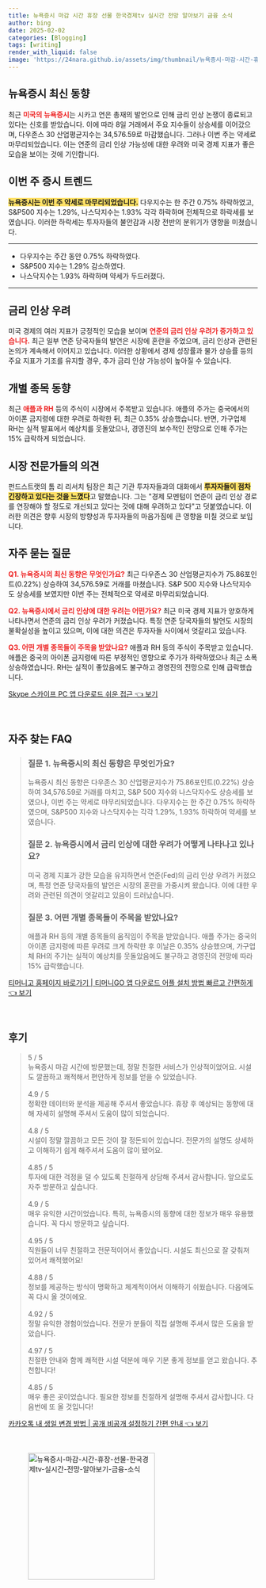 ```yaml
---
title: 뉴욕증시 마감 시간 휴장 선물 한국경제tv 실시간 전망 알아보기 금융 소식
author: bing
date: 2025-02-02
categories: [Blogging]
tags: [writing]
render_with_liquid: false
image: 'https://24nara.github.io/assets/img/thumbnail/뉴욕증시-마감-시간-휴장-선물-한국경제tv-실시간-전망-알아보기-금융-소식.webp'
---
```



<h2 id='뉴욕증시_최신_동향'>뉴욕증시 최신 동향</h2>

<p>최근 <b><span style="color: #ee2323;">미국의 뉴욕증시</span></b>는 시카고 연은 총재의 발언으로 인해 금리 인상 논쟁이 종료되고 있다는 신호를 받았습니다. 이에 따라 8일 거래에서 주요 지수들이 상승세를 이어갔으며, 다우존스 30 산업평균지수는 34,576.59로 마감했습니다. 그러나 이번 주는 약세로 마무리되었습니다. 이는 연준의 금리 인상 가능성에 대한 우려와 미국 경제 지표가 좋은 모습을 보이는 것에 기인합니다. </p>

<h2 id='이번주_증시_트렌드'>이번 주 증시 트렌드</h2>

<p><b><span style="background-color: #ffe066;">뉴욕증시는 이번 주 약세로 마무리되었습니다.</span></b> 다우지수는 한 주간 0.75% 하락하였고, S&P500 지수는 1.29%, 나스닥지수는 1.93% 각각 하락하며 전체적으로 하락세를 보였습니다. 이러한 하락세는 투자자들의 불안감과 시장 전반의 분위기가 영향을 미쳤습니다. </p>

<hr />

<ul>
    <li>다우지수는 주간 동안 0.75% 하락하였다.</li>
    <li>S&P500 지수는 1.29% 감소하였다.</li>
    <li>나스닥지수는 1.93% 하락하며 약세가 두드러졌다.</li>
</ul>

<hr />

<h2 id='금리_인상_우려'>금리 인상 우려</h2>

<p>미국 경제의 여러 지표가 긍정적인 모습을 보이며 <b><span style="color: #ee2323;">연준의 금리 인상 우려가 증가하고 있습니다.</span></b> 최근 일부 연준 당국자들의 발언은 시장에 혼란을 주었으며, 금리 인상과 관련된 논의가 계속해서 이어지고 있습니다. 이러한 상황에서 경제 성장률과 물가 상승률 등의 주요 지표가 기조를 유지할 경우, 추가 금리 인상 가능성이 높아질 수 있습니다.</p>

<h2 id='개별_종목_동향'>개별 종목 동향</h2>

<p>최근 <b><span style="color: #ee2323;">애플과 RH</span></b> 등의 주식이 시장에서 주목받고 있습니다. 애플의 주가는 중국에서의 아이폰 금지령에 대한 우려로 하락한 뒤, 최근 0.35% 상승했습니다. 반면, 가구업체 RH는 실적 발표에서 예상치를 웃돌았으나, 경영진의 보수적인 전망으로 인해 주가는 15% 급락하게 되었습니다.</p>

<h2 id='전문가_의견'>시장 전문가들의 의견</h2>

<p>펀드스트랫의 톰 리 리서치 팀장은 최근 기관 투자자들과의 대화에서 <b><span style="background-color: #ffe066;">투자자들이 점차 긴장하고 있다는 것을 느꼈다</span></b>고 말했습니다. 그는 "경제 모멘텀이 연준이 금리 인상 경로를 연장해야 할 정도로 개선되고 있다는 것에 대해 우려하고 있다"고 덧붙였습니다. 이러한 의견은 향후 시장의 방향성과 투자자들의 마음가짐에 큰 영향을 미칠 것으로 보입니다.</p>

<h2 id='자주_묻는_질문'>자주 묻는 질문</h2>

<p><b><span style="color: #ee2323;">Q1. 뉴욕증시의 최신 동향은 무엇인가요?</span></b> 최근 다우존스 30 산업평균지수가 75.86포인트(0.22%) 상승하여 34,576.59로 거래를 마쳤습니다. S&P 500 지수와 나스닥지수도 상승세를 보였지만 이번 주는 전체적으로 약세로 마무리되었습니다.</p>

<p><b><span style="color: #ee2323;">Q2. 뉴욕증시에서 금리 인상에 대한 우려는 어떤가요?</span></b> 최근 미국 경제 지표가 양호하게 나타나면서 연준의 금리 인상 우려가 커졌습니다. 특정 연준 당국자들의 발언도 시장의 불확실성을 높이고 있으며, 이에 대한 의견은 투자자들 사이에서 엇갈리고 있습니다.</p>

<p><b><span style="color: #ee2323;">Q3. 어떤 개별 종목들이 주목을 받았나요?</span></b> 애플과 RH 등의 주식이 주목받고 있습니다. 애플은 중국의 아이폰 금지령에 따른 부정적인 영향으로 주가가 하락하였으나 최근 소폭 상승하였습니다. RH는 실적이 좋았음에도 불구하고 경영진의 전망으로 인해 급락했습니다.</p>


<p><a class="click-button" title="Skype 스카이프 PC 앱 다운로드 쉬운 접근" href="https://24nara.github.io/posts/Skype-%EC%8A%A4%EC%B9%B4%EC%9D%B4%ED%94%84-PC-%EC%95%B1-%EB%8B%A4%EC%9A%B4%EB%A1%9C%EB%93%9C-%EC%89%AC%EC%9A%B4-%EC%A0%91%EA%B7%BC/" rel="dofollow">Skype 스카이프 PC 앱 다운로드 쉬운 접근 👈 보기</a></p><br>
<h2 id='자주_찾는_FAQ'>자주 찾는 FAQ</h2>
<div itemscope="" itemtype="https://schema.org/FAQPage"> 
<blockquote> 
<div itemscope="" itemprop="mainEntity" itemtype="https://schema.org/Question"> 
<h3 itemprop="name">질문 1. 뉴욕증시의 최신 동향은 무엇인가요?</h3> 
<div itemscope="" itemprop="acceptedAnswer" itemtype="https://schema.org/Answer"> 
<span itemprop="text"> 
<p>뉴욕증시 최신 동향은 다우존스 30 산업평균지수가 75.86포인트(0.22%) 상승하여 34,576.59로 거래를 마치고, S&P 500 지수와 나스닥지수도 상승세를 보였으나, 이번 주는 약세로 마무리되었습니다. 다우지수는 한 주간 0.75% 하락하였으며, S&P500 지수와 나스닥지수는 각각 1.29%, 1.93% 하락하여 약세를 보였습니다.</p> 
</span> 
</div> 
</div> 
<div itemscope="" itemprop="mainEntity" itemtype="https://schema.org/Question"> 
<h3 itemprop="name">질문 2. 뉴욕증시에서 금리 인상에 대한 우려가 어떻게 나타나고 있나요?</h3> 
<div itemscope="" itemprop="acceptedAnswer" itemtype="https://schema.org/Answer"> 
<span itemprop="text"> 
<p>미국 경제 지표가 강한 모습을 유지하면서 연준(Fed)의 금리 인상 우려가 커졌으며, 특정 연준 당국자들의 발언은 시장의 혼란을 가중시켜 왔습니다. 이에 대한 우려와 관련된 의견이 엇갈리고 있음이 드러났습니다.</p> 
</span> 
</div> 
</div> 
<div itemscope="" itemprop="mainEntity" itemtype="https://schema.org/Question"> 
<h3 itemprop="name">질문 3. 어떤 개별 종목들이 주목을 받았나요?</h3> 
<div itemscope="" itemprop="acceptedAnswer" itemtype="https://schema.org/Answer"> 
<span itemprop="text"> 
<p>애플과 RH 등의 개별 종목들의 움직임이 주목을 받았습니다. 애플 주가는 중국의 아이폰 금지령에 따른 우려로 크게 하락한 후 이날은 0.35% 상승했으며, 가구업체 RH의 주가는 실적이 예상치를 웃돌았음에도 불구하고 경영진의 전망에 따라 15% 급락했습니다.</p> 
</span> 
</div> 
</div> 
</blockquote> 
</div>
<p><a class="click-button" title="티머니고 홈페이지 바로가기 | 티머니GO 앱 다운로드 어플 설치 방법 빠르고 간편하게" href="https://24nara.github.io/posts/%ED%8B%B0%EB%A8%B8%EB%8B%88%EA%B3%A0-%ED%99%88%ED%8E%98%EC%9D%B4%EC%A7%80-%EB%B0%94%EB%A1%9C%EA%B0%80%EA%B8%B0-%ED%8B%B0%EB%A8%B8%EB%8B%88GO-%EC%95%B1-%EB%8B%A4%EC%9A%B4%EB%A1%9C%EB%93%9C-%EC%96%B4%ED%94%8C-%EC%84%A4%EC%B9%98-%EB%B0%A9%EB%B2%95-%EB%B9%A0%EB%A5%B4%EA%B3%A0-%EA%B0%84%ED%8E%B8%ED%95%98%EA%B2%8C/" rel="dofollow">티머니고 홈페이지 바로가기 | 티머니GO 앱 다운로드 어플 설치 방법 빠르고 간편하게 👈 보기</a></p><br>
<h2 id='후기'>후기</h2>
<div itemscope itemtype="https://schema.org/Product">
  <blockquote>
  <div itemprop="review" itemscope itemtype="https://schema.org/Review">
      <div itemprop="reviewRating" itemscope itemtype="https://schema.org/Rating"> <span itemprop="ratingValue">5</span> / <span itemprop="bestRating">5</span> </div>
      <span itemprop="reviewBody">뉴욕증시 마감 시간에 방문했는데, 정말 친절한 서비스가 인상적이었어요. 시설도 깔끔하고 쾌적해서 편안하게 정보를 얻을 수 있었습니다.</span>
  </div>
  <br>
  <div itemprop="review" itemscope itemtype="https://schema.org/Review">
      <div itemprop="reviewRating" itemscope itemtype="https://schema.org/Rating"> <span itemprop="ratingValue">4.9</span> / <span itemprop="bestRating">5</span> </div>
      <span itemprop="reviewBody">정확한 데이터와 분석을 제공해 주셔서 좋았습니다. 휴장 후 예상되는 동향에 대해 자세히 설명해 주셔서 도움이 많이 되었습니다.</span>
  </div>
  <br>
  <div itemprop="review" itemscope itemtype="https://schema.org/Review">
      <div itemprop="reviewRating" itemscope itemtype="https://schema.org/Rating"> <span itemprop="ratingValue">4.8</span> / <span itemprop="bestRating">5</span> </div>
      <span itemprop="reviewBody">시설이 정말 깔끔하고 모든 것이 잘 정돈되어 있습니다. 전문가의 설명도 상세하고 이해하기 쉽게 해주셔서 도움이 많이 됐어요.</span>
  </div>
  <br>
  <div itemprop="review" itemscope itemtype="https://schema.org/Review">
      <div itemprop="reviewRating" itemscope itemtype="https://schema.org/Rating"> <span itemprop="ratingValue">4.85</span> / <span itemprop="bestRating">5</span> </div>
      <span itemprop="reviewBody">투자에 대한 걱정을 덜 수 있도록 친절하게 상담해 주셔서 감사합니다. 앞으로도 자주 방문하고 싶습니다.</span>
  </div>
  <br>
  <div itemprop="review" itemscope itemtype="https://schema.org/Review">
      <div itemprop="reviewRating" itemscope itemtype="https://schema.org/Rating"> <span itemprop="ratingValue">4.9</span> / <span itemprop="bestRating">5</span> </div>
      <span itemprop="reviewBody">매우 유익한 시간이었습니다. 특히, 뉴욕증시의 동향에 대한 정보가 매우 유용했습니다. 꼭 다시 방문하고 싶습니다.</span>
  </div>
  <br>
  <div itemprop="review" itemscope itemtype="https://schema.org/Review">
      <div itemprop="reviewRating" itemscope itemtype="https://schema.org/Rating"> <span itemprop="ratingValue">4.95</span> / <span itemprop="bestRating">5</span> </div>
      <span itemprop="reviewBody">직원들이 너무 친절하고 전문적이어서 좋았습니다. 시설도 최신으로 잘 갖춰져 있어서 쾌적했어요!</span>
  </div>
  <br>
  <div itemprop="review" itemscope itemtype="https://schema.org/Review">
      <div itemprop="reviewRating" itemscope itemtype="https://schema.org/Rating"> <span itemprop="ratingValue">4.88</span> / <span itemprop="bestRating">5</span> </div>
      <span itemprop="reviewBody">정보를 제공하는 방식이 명확하고 체계적이어서 이해하기 쉬웠습니다. 다음에도 꼭 다시 올 것이에요.</span>
  </div>
  <br>
  <div itemprop="review" itemscope itemtype="https://schema.org/Review">
      <div itemprop="reviewRating" itemscope itemtype="https://schema.org/Rating"> <span itemprop="ratingValue">4.92</span> / <span itemprop="bestRating">5</span> </div>
      <span itemprop="reviewBody">정말 유익한 경험이었습니다. 전문가 분들이 직접 설명해 주셔서 많은 도움을 받았습니다.</span>
  </div>
  <br>
  <div itemprop="review" itemscope itemtype="https://schema.org/Review">
      <div itemprop="reviewRating" itemscope itemtype="https://schema.org/Rating"> <span itemprop="ratingValue">4.97</span> / <span itemprop="bestRating">5</span> </div>
      <span itemprop="reviewBody">친절한 안내와 함께 쾌적한 시설 덕분에 매우 기분 좋게 정보를 얻고 왔습니다. 추천합니다!</span>
  </div>
  <br>
  <div itemprop="review" itemscope itemtype="https://schema.org/Review">
      <div itemprop="reviewRating" itemscope itemtype="https://schema.org/Rating"> <span itemprop="ratingValue">4.85</span> / <span itemprop="bestRating">5</span> </div>
      <span itemprop="reviewBody">매우 좋은 곳이었습니다. 필요한 정보를 친절하게 설명해 주셔서 감사합니다. 다음번에 또 올 것입니다!</span>
  </div>
  </blockquote>
</div>
<p><a class="click-button" title="카카오톡 내 생일 변경 방법 | 공개 비공개 설정하기 간편 안내" href="https://24nara.github.io/posts/%EC%B9%B4%EC%B9%B4%EC%98%A4%ED%86%A1-%EB%82%B4-%EC%83%9D%EC%9D%BC-%EB%B3%80%EA%B2%BD-%EB%B0%A9%EB%B2%95-%EA%B3%B5%EA%B0%9C-%EB%B9%84%EA%B3%B5%EA%B0%9C-%EC%84%A4%EC%A0%95%ED%95%98%EA%B8%B0-%EA%B0%84%ED%8E%B8-%EC%95%88%EB%82%B4/" rel="dofollow">카카오톡 내 생일 변경 방법 | 공개 비공개 설정하기 간편 안내 👈 보기</a></p><br>
<figure class="image"><img src="https://24nara.github.io/assets/img/thumbnail/뉴욕증시-마감-시간-휴장-선물-한국경제tv-실시간-전망-알아보기-금융-소식.webp" alt="뉴욕증시-마감-시간-휴장-선물-한국경제tv-실시간-전망-알아보기-금융-소식" width="256" height="256"></figure>